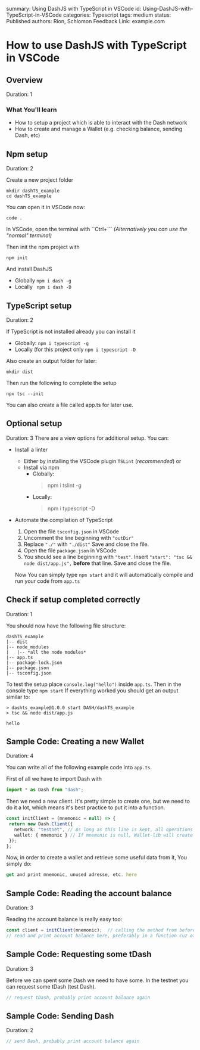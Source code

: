 summary: Using DashJS with TypeScript in VSCode
id: Using-DashJS-with-TypeScript-in-VSCode
categories: Typescript
tags: medium
status: Published
authors: Rion, Schlomon
Feedback Link: example.com

# How to use DashJS with TypeScript in VSCode



<!-- ------------------------ -->
## Overview
Duration: 1

### What You'll learn
* How to setup a project which is able to interact with the Dash network
* How to create and manage a Wallet (e.g. checking balance, sending Dash, etc)



<!-- ------------------------ -->
## Npm setup
Duration: 2

Create a new project folder
```
mkdir dashTS_example
cd dashTS_example
```

You can open it in VSCode now:

```
code .
```
 

In VSCode, open the terminal with ``Ctrl+```
*(Alternatively you can use the "normal" terminal)*

Then init the npm project with
```
npm init
```

And install DashJS
- Globally
   `npm i dash -g`
- Locally
   ` npm i dash -D`



<!-- ------------------------ -->
## TypeScript setup
Duration: 2

If TypeScript is not installed already you can install it
- Globally:
   `npm i typescript -g`
- Locally (for this project only
   `npm i typescript -D`

Also create an output folder for later:
```
mkdir dist
```

Then run the following to complete the setup
```
npx tsc --init
```
You can also create a file called app.ts for later use.



<!-- ------------------------ -->
## Optional setup
Duration: 3
There are a view options for additional setup. You can:

- Install a linter
   - Either by installing the VSCode plugin `TSLint` (*recommended*) or
   - Install via npm
       - Globally:
           > npm i tslint -g
       - Locally:
           > npm i typescript -D

- Automate the compilation of TypeScript
   1. Open the file `tsconfig.json` in VSCode
   2. Uncomment the line beginning with `"outDir"`
   3. Replace `"./"` with `"./dist"`
       Save and close the file.
   4. Open the file `package.json` in VSCode
   5. You should see a line beginning with `"test"`.
       Insert `"start": "tsc && node dist/app.js",` **before** that line.
       Save and close the file.

   Now You can simply type `npm start` and it will automatically compile and run your code from `app.ts`



<!-- ------------------------ -->
## Check if setup completed correctly
Duration: 1

You should now have the following file structure:
```
dashTS_example
|-- dist
|-- node_modules
|   |-- *all the node modules*
|-- app.ts
|-- package-lock.json
|-- package.json
|-- tsconfig.json
```

To test the setup place `console.log("hello")` inside `app.ts`.
Then in the console type `npm start`
If everything worked you should get an output similar to:
```
> dashts_example@1.0.0 start DASH/dashTS_example
> tsc && node dist/app.js

hello
```



<!-- ------------------------ -->
## Sample Code: Creating a new Wallet
Duration: 4

You can write all of the following example code into `app.ts`.


First of all we have to import Dash with
``` typescript
import * as Dash from "dash";
```

Then we need a new client. It's pretty simple to create one, but we need to do it a lot, which means it's best practice to put it into a function.
``` typescript
const initClient = (mnemonic = null) => {
 return new Dash.Client({
   network: "testnet", // As long as this line is kept, all operations will only be on the testnet
   wallet: { mnemonic } // If mnemonic is null, Wallet-lib will create new mnemonic
 });
};
```

Now, in order to create a wallet and retrieve some useful data from it, You simply do:
``` typescript
get and print mnemonic, unused adresse, etc. here
```



<!-- ------------------------ -->
## Sample Code: Reading the account balance
Duration: 3

Reading the account balance is really easy too:
``` typescript
const client = initClient(mnemonic);  // calling the method from before
// read and print account balance here, preferably in a function cuz of the next two steps
```



<!-- ------------------------ -->
## Sample Code: Requesting some tDash
Duration: 3

Before we can spent some Dash we need to have some. In the testnet you can request some tDash (test Dash).

``` typescript
// request tDash, probably print account balance again
```



<!-- ------------------------ -->
## Sample Code: Sending Dash
Duration: 2

``` typescript
// send Dash, probably print account balance again
```

